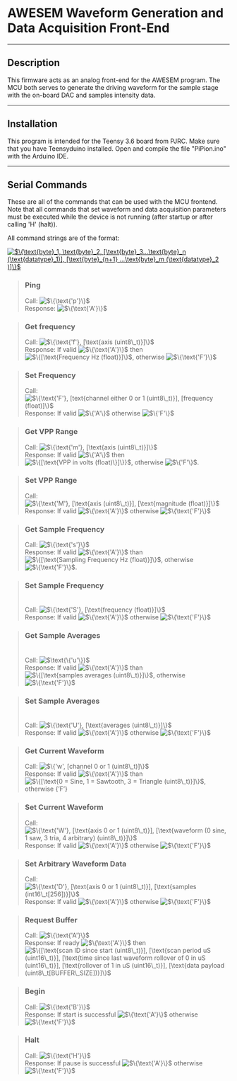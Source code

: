 # AWESEM Waveform Generation and Data Acquisition Front-End

--------------

## Description

This firmware acts as an analog front-end for the AWESEM program. The MCU both serves to generate the driving waveform for the sample stage with the on-board DAC and samples intensity data.

-----------
## Installation
This program is intended for the Teensy 3.6 board from PJRC. Make sure that you have Teensyduino installed. Open and compile the file "PiPion.ino" with the Arduino IDE.

------------
## Serial Commands

These are all of the commands that can be used with the MCU frontend. Note that all commands that set waveform and data acquisition parameters must be executed while the device is not running (after startup or after calling 'H' (halt)).

All command strings are of the format:

<a href="https://www.codecogs.com/eqnedit.php?latex=$\{\text{byte}_1,&space;\text{byte}_2,&space;[\text{byte}_3...\text{byte}_n&space;(\text{datatype}_1)],&space;[\text{byte}_{n&plus;1}&space;...\text{byte}_m&space;(\text{datatype}_2&space;)]\}$" target="_blank"><img src="https://latex.codecogs.com/gif.latex?\inline&space;$\{\text{byte}_1,&space;\text{byte}_2,&space;[\text{byte}_3...\text{byte}_n&space;(\text{datatype}_1)],&space;[\text{byte}_{n&plus;1}&space;...\text{byte}_m&space;(\text{datatype}_2&space;)]\}$" title="$\{\text{byte}_1, \text{byte}_2, [\text{byte}_3...\text{byte}_n (\text{datatype}_1)], [\text{byte}_{n+1} ...\text{byte}_m (\text{datatype}_2 )]\}$" /></a>

> ### __Ping__ <br>
> Call: <img src="https://latex.codecogs.com/gif.latex?\inline&space;$\{\text{'p'}\}$" title="$\{\text{'p'}\}$" /> <br>
> Response: <img src="https://latex.codecogs.com/gif.latex?\inline&space;$\{\text{'A'}\}$" title="$\{\text{'A'}\}$" />

> ### __Get frequency__ <br>
> Call: <img src="https://latex.codecogs.com/gif.latex?\inline&space;$\{\text{'f'},&space;[\text{axis&space;(uint8\_t)}]\}$" title="$\{\text{'f'}, [\text{axis (uint8\_t)}]\}$" /> <br>
> Response: If valid <img src="https://latex.codecogs.com/gif.latex?\inline&space;$\{\text{'A'}\}$" title="$\{\text{'A'}\}$" /> then <img src="https://latex.codecogs.com/gif.latex?\inline&space;$\{[\text{Frequency&space;Hz&space;(float)}]\}$" title="$\{[\text{Frequency Hz (float)}]\}$" />, otherwise <img src="https://latex.codecogs.com/gif.latex?\inline&space;$\{\text{'F'}\}$" title="$\{\text{'F'}\}$" />

> ### __Set Frequency__ <br>
> Call: <img src="https://latex.codecogs.com/gif.latex?\inline&space;$\{\text{'F'},&space;[text{channel&space;either&space;0&space;or&space;1&space;(uint8\_t)}],&space;[frequency&space;(float)]\}$" title="$\{\text{'F'}, [text{channel either 0 or 1 (uint8\_t)}], [frequency (float)]\}$" /> <br>
> Response: If valid <img src="https://latex.codecogs.com/gif.latex?\inline&space;$\{'A'\}$" title="$\{'A'\}$" /> otherwise <img src="https://latex.codecogs.com/gif.latex?\inline&space;$\{'F'\}$" title="$\{'F'\}$" />

> ### __Get VPP Range__ <br>
> Call: <img src="https://latex.codecogs.com/gif.latex?\inline&space;$\{\text{'m'},&space;[\text{axis&space;(uint8\_t)}]\}$" title="$\{\text{'m'}, [\text{axis (uint8\_t)}]\}$" /> <br>
> Response: If valid <img src="https://latex.codecogs.com/gif.latex?\inline&space;$\{'A'\}$" title="$\{'A'\}$" /> then <img src="https://latex.codecogs.com/gif.latex?\inline&space;$\{[\text{VPP&space;in&space;volts&space;(float)\}]\}}$" title="$\{[\text{VPP in volts (float)\}]\}}$" />, otherwise <img src="https://latex.codecogs.com/gif.latex?\inline&space;$\{'F'\}$" title="$\{'F'\}$" />.

> ### __Set VPP Range__ <br>
> Call: <img src="https://latex.codecogs.com/gif.latex?\inline&space;$\{\text{'M'},&space;[\text{axis&space;(uint8\_t)}],&space;[\text{magnitude&space;(float)}]\}$" title="$\{\text{'M'}, [\text{axis (uint8\_t)}], [\text{magnitude (float)}]\}$" /> <br>
> Response: If valid <img src="https://latex.codecogs.com/gif.latex?\inline&space;$\{\text{'A'}\}$" title="$\{\text{'A'}\}$" /> otherwise <img src="https://latex.codecogs.com/gif.latex?\inline&space;$\{\text{'F'}\}$" title="$\{\text{'F'}\}$" />

> ### __Get Sample Frequency__ <br>
> Call: <img src="https://latex.codecogs.com/gif.latex?\inline&space;$\{\text{'s'}\}$" title="$\{\text{'s'}\}$" /> <br>
> Response: If valid <img src="https://latex.codecogs.com/gif.latex?\inline&space;$\{\text{'A'}\}$" title="$\{\text{'A'}\}$" /> than <img src="https://latex.codecogs.com/gif.latex?\inline&space;$\{[\text{Sampling&space;Frequency&space;Hz&space;(float)}]\}$" title="$\{[\text{Sampling Frequency Hz (float)}]\}$" />, otherwise <img src="https://latex.codecogs.com/gif.latex?\inline&space;$\{\text{'F'}\}$" title="$\{\text{'F'}\}$" />.

> ### __Set Sample Frequency__ <br> <br>
> Call: <img src="https://latex.codecogs.com/gif.latex?\inline&space;$\{\text{'S'},&space;[\text{frequency&space;(float)}]\}$" title="$\{\text{'S'}, [\text{frequency (float)}]\}$" /> <br>
> Response: If valid <img src="https://latex.codecogs.com/gif.latex?\inline&space;$\{\text{'A'}\}$" title="$\{\text{'A'}\}$" /> otherwise <img src="https://latex.codecogs.com/gif.latex?\inline&space;$\{\text{'F'}\}$" title="$\{\text{'F'}\}$" />

> ### __Get Sample Averages__ <br> <br>
> Call: <img src="https://latex.codecogs.com/gif.latex?\inline&space;$\text{\{'u'\}}$" title="$\text{\{'u'\}}$" /> <br>
> Response: If valid <img src="https://latex.codecogs.com/gif.latex?\inline&space;$\{\text{'A'}\}$" title="$\{\text{'A'}\}$" /> than <img src="https://latex.codecogs.com/gif.latex?\inline&space;$\{[\text{samples&space;averages&space;(uint8\_t)}]\}$" title="$\{[\text{samples averages (uint8\_t)}]\}$" />, otherwise <img src="https://latex.codecogs.com/gif.latex?\inline&space;$\{\text{'F'}\}$" title="$\{\text{'F'}\}$" />

> ### __Set Sample Averages__ <br> <br>
> Call: <img src="https://latex.codecogs.com/gif.latex?\inline&space;$\{\text{'U'},&space;[\text{averages&space;(uint8\_t)}]\}$" title="$\{\text{'U'}, [\text{averages (uint8\_t)}]\}$" /> <br>
> Response: If valid <img src="https://latex.codecogs.com/gif.latex?\inline&space;$\{\text{'A'}\}$" title="$\{\text{'A'}\}$" /> otherwise <img src="https://latex.codecogs.com/gif.latex?\inline&space;$\{\text{'F'}\}$" title="$\{\text{'F'}\}$" />

> ### __Get Current Waveform__ <br>
> Call: <img src="https://latex.codecogs.com/gif.latex?\inline&space;$\{'w',&space;[channel&space;0&space;or&space;1&space;(uint8\_t)]\}$" title="$\{'w', [channel 0 or 1 (uint8\_t)]\}$" /> <br>
> Response: If valid <img src="https://latex.codecogs.com/gif.latex?\inline&space;$\{\text{'A'}\}$" title="$\{\text{'A'}\}$" /> than <img src="https://latex.codecogs.com/gif.latex?\inline&space;$\{[\text{0&space;=&space;Sine,&space;1&space;=&space;Sawtooth,&space;3&space;=&space;Triangle&space;(uint8\_t)}]\}$" title="$\{[\text{0 = Sine, 1 = Sawtooth, 3 = Triangle (uint8\_t)}]\}$" />, otherwise $\{\text{'F'}\}$

> ### __Set Current Waveform__ <br>
> Call: <img src="https://latex.codecogs.com/gif.latex?\inline&space;$\{\text{'W'},&space;[\text{axis&space;0&space;or&space;1&space;(uint8\_t)}],&space;[\text{waveform&space;(0&space;sine,&space;1&space;saw,&space;3&space;tria,&space;4&space;arbitrary)&space;(uint8\_t)}]\}$" title="$\{\text{'W'}, [\text{axis 0 or 1 (uint8\_t)}], [\text{waveform (0 sine, 1 saw, 3 tria, 4 arbitrary) (uint8\_t)}]\}$" /> <br>
> Response: If valid <img src="https://latex.codecogs.com/gif.latex?\inline&space;$\{\text{'A'}\}$" title="$\{\text{'A'}\}$" /> otherwise <img src="https://latex.codecogs.com/gif.latex?\inline&space;$\{\text{'F'}\}$" title="$\{\text{'F'}\}$" />

> ### __Set Arbitrary Waveform Data__ <br>
> Call: <img src="https://latex.codecogs.com/gif.latex?\inline&space;$\{\text{'D'},&space;[\text{axis&space;0&space;or&space;1&space;(uint8\_t)}],&space;[\text{samples&space;(int16\_t[256])}]\}$" title="$\{\text{'D'}, [\text{axis 0 or 1 (uint8\_t)}], [\text{samples (int16\_t[256])}]\}$" /> <br>
> Response: If valid <img src="https://latex.codecogs.com/gif.latex?\inline&space;$\{\text{'A'}\}$" title="$\{\text{'A'}\}$" /> otherwise <img src="https://latex.codecogs.com/gif.latex?\inline&space;$\{\text{'F'}\}$" title="$\{\text{'F'}\}$" />

> ### __Request Buffer__ <br>
> Call: <img src="https://latex.codecogs.com/gif.latex?\inline&space;$\{\text{'A'}\}$" title="$\{\text{'A'}\}$" /> <br>
> Response: If ready <img src="https://latex.codecogs.com/gif.latex?\inline&space;$\{\text{'A'}\}$" title="$\{\text{'A'}\}$" /> then <img src="https://latex.codecogs.com/gif.latex?\inline&space;$\{[\text{scan&space;ID&space;since&space;start&space;(uint8\_t)}],&space;[\text{scan&space;period&space;uS&space;(uint16\_t)}],&space;[\text{time&space;since&space;last&space;waveform&space;rollover&space;of&space;0&space;in&space;uS&space;(uint16\_t)}],&space;[\text{rollover&space;of&space;1&space;in&space;uS&space;(uint16\_t)}],&space;[\text{data&space;payload&space;(uint8\_t[BUFFER\_SIZE])}]\}$" title="$\{[\text{scan ID since start (uint8\_t)}], [\text{scan period uS (uint16\_t)}], [\text{time since last waveform rollover of 0 in uS (uint16\_t)}], [\text{rollover of 1 in uS (uint16\_t)}], [\text{data payload (uint8\_t[BUFFER\_SIZE])}]\}$" />

> ### __Begin__ <br>
> Call: <img src="https://latex.codecogs.com/gif.latex?\inline&space;$\{\text{'B'}\}$" title="$\{\text{'B'}\}$" /> <br>
> Response: If start is successful <img src="https://latex.codecogs.com/gif.latex?\inline&space;$\{\text{'A'}\}$" title="$\{\text{'A'}\}$" /> otherwise <img src="https://latex.codecogs.com/gif.latex?\inline&space;$\{\text{'F'}\}$" title="$\{\text{'F'}\}$" />

> ### __Halt__ <br>
> Call: <img src="https://latex.codecogs.com/gif.latex?\inline&space;$\{\text{'H'}\}$" title="$\{\text{'H'}\}$" /> <br>
> Response: If pause is successful <img src="https://latex.codecogs.com/gif.latex?\inline&space;$\{\text{'A'}\}$" title="$\{\text{'A'}\}$" /> otherwise <img src="https://latex.codecogs.com/gif.latex?\inline&space;$\{\text{'F'}\}$" title="$\{\text{'F'}\}$" />
